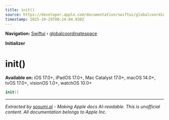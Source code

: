```yaml
---
title: init()
source: https://developer.apple.com/documentation/swiftui/globalcoordinatespace/init()
timestamp: 2025-10-29T00:14:04.930Z
---
```


**Navigation:** [Swiftui](/documentation/swiftui) › [globalcoordinatespace](/documentation/swiftui/globalcoordinatespace)

**Initializer**

# init()

**Available on:** iOS 17.0+, iPadOS 17.0+, Mac Catalyst 17.0+, macOS 14.0+, tvOS 17.0+, visionOS 1.0+, watchOS 10.0+

```swift
init()
```

---

*Extracted by [sosumi.ai](https://sosumi.ai) - Making Apple docs AI-readable.*
*This is unofficial content. All documentation belongs to Apple Inc.*
